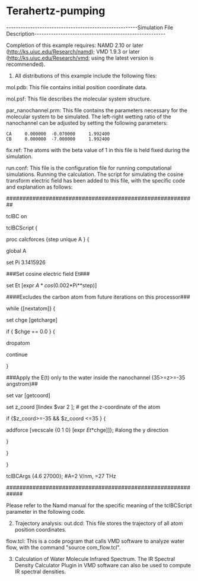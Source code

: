 # Terahertz-pumping

-------------------------------------------------------Simulation File Description-------------------------------------------------------

Completion of this example requires:
NAMD 2.10 or later (http://ks.uiuc.edu/Research/namd); VMD 1.9.3 or later (http://ks.uiuc.edu/Research/vmd; using the latest version is recommended).

1. All distributions of this example include the following files:

mol.pdb: This file contains initial position coordinate data.
    
mol.psf: This file describes the molecular system structure.
    
par_nanochannel.prm: This file contains the parameters necessary for the molecular system to be simulated. The left-right wetting ratio of the nanochannel can be adjusted by setting the following parameters:
    
    CA     0.000000  -0.070000     1.992400
    CB     0.000000  -7.000000     1.992400
    
    
fix.ref: The atoms with the beta value of 1 in this file is held fixed during the simulation.
    
run.conf: This file is the configuration file for running computational simulations. Running the calculation. The script for simulating the cosine transform electric field has been  added to this file, with the specific code and explanation as follows:

##########################################################

tclBC		on

tclBCScript {

proc calcforces {step unique A } {

global A 

set Pi 3.1415926

###Set cosine electric field Et###

set Et [expr $A*cos(0.002*$Pi*$*$step)]

####Excludes the carbon atom from future iterations on this processor###

while {[nextatom]} { 

set chge [getcharge]

if { $chge == 0.0 } {

dropatom

continue

}

###Apply the E(t) only to the water inside the nanochannel (35>=z>=-35 angstrom)##

set var [getcoord]

set z_coord  [lindex $var 2 ];  # get the z-coordinate of the atom

if {$z_coord>=-35 && $z_coord <=35 } {

addforce [vecscale {0 1 0} [expr $Et*$chge]]};  #along the y direction

}

}

}

tclBCArgs {4.6 27000};  #A=2 V/nm, =27 THz

#############################################################

Please refer to the Namd manual for the specific meaning of the tclBCScript parameter in the following code.


2. Trajectory analysis:
out.dcd: This file stores the trajectory of all atom position coordinates.

flow.tcl: This is a code program that calls VMD software to analyze water flow, with the command "source com_flow.tcl".

3. Calculation of Water Molecule Infrared Spectrum. 
The IR Spectral Density Calculator Plugin  in VMD software can also be used to compute IR spectral densities.
